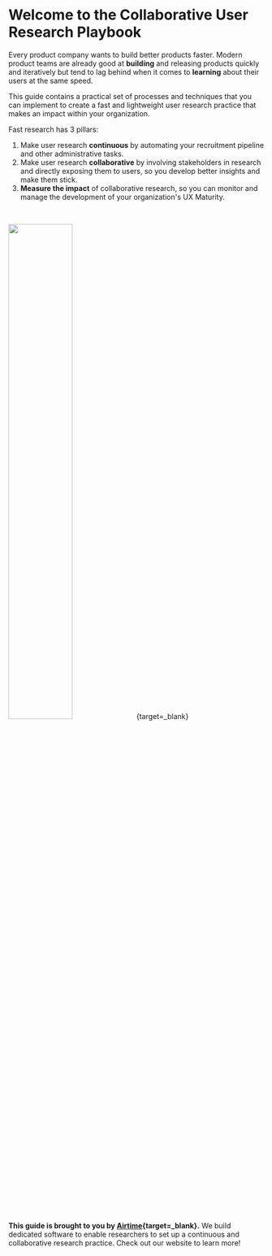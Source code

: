 # Welcome to the Collaborative User Research Playbook

Every product company wants to build better products faster. Modern product teams are already good at **building** and releasing products quickly and iteratively but tend to lag behind when it comes to **learning** about their users at the same speed. 

This guide contains a practical set of processes and techniques that you can implement to create a fast and lightweight user research practice that makes an impact within your organization.

Fast research has 3 pillars:

1. Make user research **continuous** by automating your recruitment pipeline and other administrative tasks.
2. Make user research **collaborative** by involving stakeholders in research and directly exposing them to users, so you develop better insights and make them stick.
3. **Measure the impact** of collaborative research, so you can monitor and manage the development of your organization's UX Maturity.

<br />

[<img src="../img/airtime_banner.svg" style="width:50%;"/>](https://airtimeux.com){target=_blank}

**This guide is brought to you by [Airtime](https://airtimeux.com/){target=_blank}.** We build dedicated software to enable researchers to set up a continuous and collaborative research practice. Check out our website to learn more!
